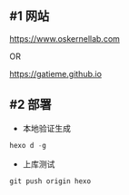 #1	网站
-------


https://www.oskernellab.com

OR

https://gatieme.github.io


#2	部署
-------

*	本地验证生成

```cpp
hexo d -g
```

*	上库测试

```cpp
git push origin hexo
```



